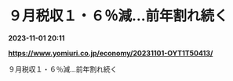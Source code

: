 # ９月税収１・６％減…前年割れ続く

**2023-11-01 20:11**

**https://www.yomiuri.co.jp/economy/20231101-OYT1T50413/**

９月税収１・６％減…前年割れ続く